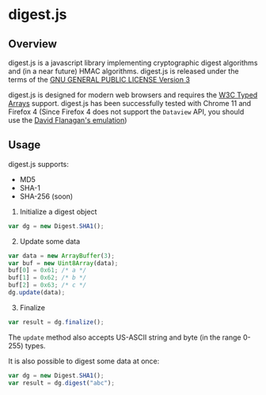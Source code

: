 digest.js
=========

Overview
--------

digest.js is a javascript library implementing cryptographic digest algorithms and (in a near future) HMAC algorithms. digest.js is released under the terms of the [GNU GENERAL PUBLIC LICENSE Version 3](http://www.gnu.org/licenses/gpl.html)

digest.js is designed for modern web browsers and requires the [W3C Typed Arrays](http://www.khronos.org/registry/typedarray/specs/latest/) support. digest.js has been successfully tested with Chrome 11 and Firefox 4 (Since Firefox 4 does not support the `Dataview` API, you should use the [David Flanagan's emulation](https://github.com/davidflanagan/DataView.js))

Usage
-----

digest.js supports:
- MD5
- SHA-1
- SHA-256 (soon)

1. Initialize a digest object

```javascript
var dg = new Digest.SHA1();
```

2. Update some data

```javascript
var data = new ArrayBuffer(3);
var buf = new Uint8Array(data);
buf[0] = 0x61; /* a */
buf[1] = 0x62; /* b */
buf[2] = 0x63; /* c */
dg.update(data);
```

3. Finalize

```javascript
var result = dg.finalize();
```

The `update` method also accepts US-ASCII string and byte (in the range 0-255) types.

It is also possible to digest some data at once:

```javascript
var dg = new Digest.SHA1();
var result = dg.digest("abc");
```
